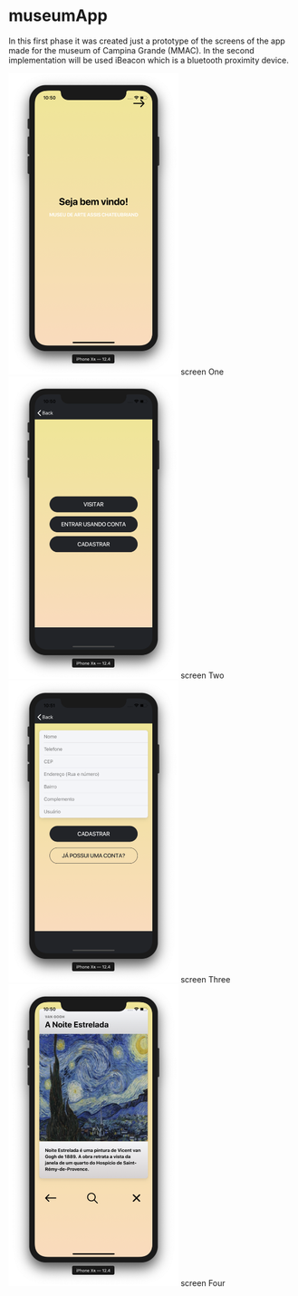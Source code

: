 # museumApp
In this first phase it was created just a prototype of the screens of the app made for the museum of Campina Grande (MMAC). In the second implementation will be used iBeacon which is a bluetooth proximity device.

<img src="images/screen-one.png" width="300">
screen One

<img src="images/screen-two.png" width="300">
screen Two

<img src="images/screen-three.png" width="300">
screen Three

<img src="images/screen-four.png" width="300">
screen Four


